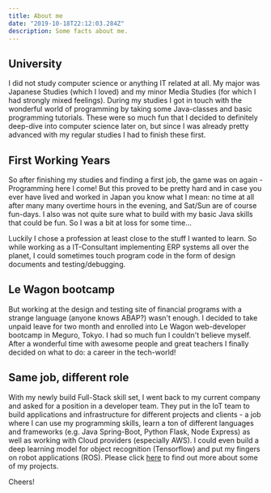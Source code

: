 ```yaml
---
title: About me
date: "2019-10-18T22:12:03.284Z"
description: Some facts about me. 
---
```


## University

I did not study computer science or anything IT related at all. My major was Japanese Studies (which I loved) and my minor Media Studies (for which I had strongly mixed feelings). During my studies I got in touch with the wonderful world of programming by taking some Java-classes and basic programming tutorials. These were so much fun that I decided to definitely deep-dive into computer science later on, but since I was already pretty advanced with my regular studies I had to finish these first.

## First Working Years

So after finishing my studies and finding a first job, the game was on again - Programming here I come! But this proved to be pretty hard and in case you ever have lived and worked in Japan you know what I mean: no time at all after many many overtime hours in the evening, and Sat/Sun are of course fun-days. I also was not quite sure what to build with my basic Java skills that could be fun. So I was a bit at loss for some time...

Luckily I chose a profession at least close to the stuff I wanted to learn. So while working as a IT-Consultant implementing ERP systems all over the planet, I could sometimes touch program code in the form of design documents and testing/debugging.  

## Le Wagon bootcamp

But working at the design and testing site of financial programs with a strange language (anyone knows ABAP?) wasn't enough. I decided to take unpaid leave for two month and enrolled into Le Wagon web-developer bootcamp in Meguro, Tokyo. I had so much fun I couldn't believe myself. After a wonderful time with awesome people and great teachers I finally decided on what to do: a career in the tech-world!

## Same job, different role

With my newly build Full-Stack skill set, I went back to my current company and asked for a position in a developer team. They put in the IoT team to build applications and infrastructure for different projects and clients - a job where I can use my programming skills, learn a ton of different languages and frameworks (e.g. Java Spring-Boot, Python Flask, Node Express) as well as working with Cloud providers (especially AWS). I could even build a deep learning model for object recognition (Tensorflow) and put my fingers on robot applications (ROS). Please click [here](/projects) to find out more about some of my projects. 

Cheers!